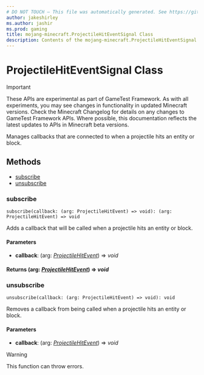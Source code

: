 ```yaml
---
# DO NOT TOUCH — This file was automatically generated. See https://github.com/Mojang/MinecraftScriptingApiDocsGenerator to modify descriptions, examples, etc.
author: jakeshirley
ms.author: jashir
ms.prod: gaming
title: mojang-minecraft.ProjectileHitEventSignal Class
description: Contents of the mojang-minecraft.ProjectileHitEventSignal class.
---
```

# ProjectileHitEventSignal Class
>[!IMPORTANT]
>These APIs are experimental as part of GameTest Framework. As with all experiments, you may see changes in functionality in updated Minecraft versions. Check the Minecraft Changelog for details on any changes to GameTest Framework APIs. Where possible, this documentation reflects the latest updates to APIs in Minecraft beta versions.

Manages callbacks that are connected to when a projectile hits an entity or block.

## Methods
- [subscribe](#subscribe)
- [unsubscribe](#unsubscribe)
  
### **subscribe**
`
subscribe(callback: (arg: ProjectileHitEvent) => void): (arg: ProjectileHitEvent) => void
`

Adds a callback that will be called when a projectile hits an entity or block.
#### **Parameters**
- **callback**: (arg: [*ProjectileHitEvent*](ProjectileHitEvent.md)) => *void*

#### **Returns** (arg: [*ProjectileHitEvent*](ProjectileHitEvent.md)) => *void*
### **unsubscribe**
`
unsubscribe(callback: (arg: ProjectileHitEvent) => void): void
`

Removes a callback from being called when a projectile hits an entity or block.
#### **Parameters**
- **callback**: (arg: [*ProjectileHitEvent*](ProjectileHitEvent.md)) => *void*
> [!WARNING]
> This function can throw errors.
